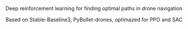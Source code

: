 Deep reinforcement learning for finding optimal paths in drone navigation

Based on Stable-Baseline3, PyBullet-drones, optimazed for PPO and SAC


